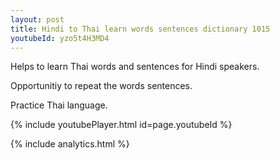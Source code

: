 ```yaml
---
layout: post
title: Hindi to Thai learn words sentences dictionary 1015 
youtubeId: yzo5t4H3MD4
---
```

 
 
Helps to learn Thai words and sentences for Hindi speakers.

Opportunitiy to repeat the words sentences. 

Practice Thai language. 
 
{% include youtubePlayer.html id=page.youtubeId %}
 
 
{% include analytics.html %}